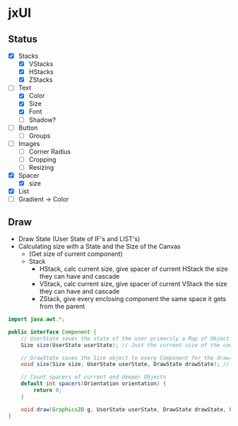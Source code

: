 # jxUI

## Status

- [x] Stacks
    - [x] VStacks
    - [x] HStacks
    - [x] ZStacks
- [ ] Text
    - [x] Color
    - [x] Size
    - [x] Font
    - [ ] Shadow?
- [ ] Button
    - [ ] Groups
- [ ] Images
    - [ ] Corner Radius
    - [ ] Cropping
    - [ ] Resizing
- [x] Spacer
    - [x] size
- [x] List
- [ ] Gradient -> Color

## Draw

- Draw State (User State of IF's and LIST's)
- Calculating size with a State and the Size of the Canvas
    - (Get size of current component)
    - Stack
        - HStack, calc current size, give spacer of current HStack the size they can have and cascade
        - VStack, calc current size, give spacer of current VStack the size they can have and cascade
        - ZStack, give every enclosing component the same space it gets from the parent

```java
import java.awt.*;

public interface Component {
    // UserState saves the state of the user primarily a Map of Object to Object mapping
    Size size(UserState userState); // Just the current size of the component with every sub component if needed

    // DrawState saves the Size object to every Component for the draw() call later on
    void size(Size size, UserState userState, DrawState drawState); // Calculate Spacer and Divider sizing of current component and every sub component if needed

    // Count spacers of current and deeper Objects
    default int spacers(Orientation orientation) {
        return 0;
    }

    void draw(Graphics2D g, UserState userState, DrawState drawState, Point current); // Draw the current component to the Screen
}
```